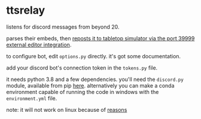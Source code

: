 # ttsrelay

listens for discord messages from beyond 20. 

parses their embeds, then [reposts it to tabletop simulator via the port 39999 external editor integration](https://api.tabletopsimulator.com/externaleditorapi/).

to configure bot, edit `options.py` directly. it's got some documentation.

add your discord bot's connection token in the `tokens.py` file.

it needs python 3.8 and a few dependencies. you'll need the `discord.py` module, available from pip [here](https://pypi.org/project/discord.py/). alternatively you can make a conda environment capable of running the code in windows with the `environment.yml` file. 

note: it will not work on linux because of [reasons](https://forums.tabletopsimulator.com/showthread.php?4556-External-Integration-Bug-Linux)

